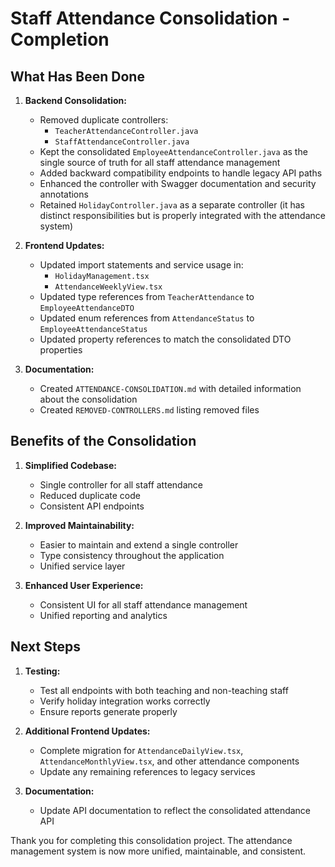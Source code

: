# Staff Attendance Consolidation - Completion

## What Has Been Done

1. **Backend Consolidation:**
   - Removed duplicate controllers:
     - `TeacherAttendanceController.java`
     - `StaffAttendanceController.java`
   - Kept the consolidated `EmployeeAttendanceController.java` as the single source of truth for all staff attendance management
   - Added backward compatibility endpoints to handle legacy API paths
   - Enhanced the controller with Swagger documentation and security annotations
   - Retained `HolidayController.java` as a separate controller (it has distinct responsibilities but is properly integrated with the attendance system)

2. **Frontend Updates:**
   - Updated import statements and service usage in:
     - `HolidayManagement.tsx`
     - `AttendanceWeeklyView.tsx`
   - Updated type references from `TeacherAttendance` to `EmployeeAttendanceDTO`
   - Updated enum references from `AttendanceStatus` to `EmployeeAttendanceStatus`
   - Updated property references to match the consolidated DTO properties

3. **Documentation:**
   - Created `ATTENDANCE-CONSOLIDATION.md` with detailed information about the consolidation
   - Created `REMOVED-CONTROLLERS.md` listing removed files

## Benefits of the Consolidation

1. **Simplified Codebase:**
   - Single controller for all staff attendance
   - Reduced duplicate code
   - Consistent API endpoints

2. **Improved Maintainability:**
   - Easier to maintain and extend a single controller
   - Type consistency throughout the application
   - Unified service layer

3. **Enhanced User Experience:**
   - Consistent UI for all staff attendance management
   - Unified reporting and analytics

## Next Steps

1. **Testing:**
   - Test all endpoints with both teaching and non-teaching staff
   - Verify holiday integration works correctly
   - Ensure reports generate properly

2. **Additional Frontend Updates:**
   - Complete migration for `AttendanceDailyView.tsx`, `AttendanceMonthlyView.tsx`, and other attendance components
   - Update any remaining references to legacy services

3. **Documentation:**
   - Update API documentation to reflect the consolidated attendance API

Thank you for completing this consolidation project. The attendance management system is now more unified, maintainable, and consistent.
